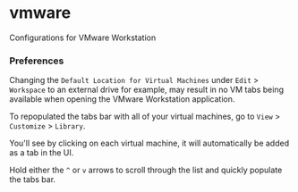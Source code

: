 # vmware

Configurations for VMware Workstation

### Preferences

Changing the `Default Location for Virtual Machines` under `Edit` > `Workspace` to an external drive for example, may result in no VM tabs being available when opening the VMware Workstation application.

To repopulated the tabs bar with all of your virtual machines, go to `View` > `Customize` > `Library`.

You'll see by clicking on each virtual machine, it will automatically be added as a tab in the UI.

Hold either the `^` or `v` arrows to scroll through the list and quickly populate the tabs bar.
